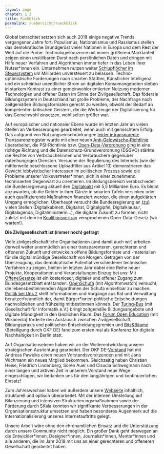 ```yaml
---
layout: page
chapter: 1.3
title: Rückblick
permalink: /uebersicht/rueckblick
---
```


Global betrachtet setzten sich auch 2018 einige negative Trends vergangener Jahre fort: Populismus, Nationalismus und Rassismus stellen das demokratische Grundgerüst vieler Nationen in Europa und dem Rest der Welt auf die Probe. Technologiekonzerne mit immer größerem Marktanteil zeigen einen unstillbaren Durst nach persönlichen Daten und dringen mit Hilfe neuer Verfahren und Algorithmen immer tiefer in das Leben ihrer Nutzer*innen ein. Unternehmen nutzen weiter [Schlupflöcher im Steuersystem](https://netzwerksteuergerechtigkeit.files.wordpress.com/2018/01/6_fsi-ranking_incl-_eu-tax-havens.pdf) um Milliarden unversteuert zu belassen. Techno-optimistische Forderungen nach smarten Städten, Künstlicher Intelligenz und ein scheinbar unendlicher Strom an digitalen Konsumangeboten stehen in starkem Kontrast zu einer gemeinwohlorientierten Nutzung moderner Technologien und offener Daten im Sinne der Zivilgesellschaft. Das föderale Bildungssystem in Deutschland hat große Probleme, der Nachfrage nach zeitgemäßen Bildungsformaten gerecht zu werden, obwohl der Bedarf an kompetenten kritischen Geistern, die die Werkzeuge der Digitalisierung für das Gemeinwohl einsetzen, wohl selten größer war.

Auf europäischer und nationaler Ebene wurde im letzten Jahr an vielen Stellen an Verbesserungen gearbeitet, wenn auch mit gemischtem Erfolg. Das aufgrund von Nutzungseinschränkungen [leider intransparente](https://www.sueddeutsche.de/politik/gegen-geldwaesche-einblick-unter-vorbehalt-1.3387385) Transparenzregister wurde mit einer neuen [Anti-Geldwäsche-Richtlinie](https://eur-lex.europa.eu/legal-content/DE/TXT/?qid=1529999596017&uri=CELEX:32018L0843) überarbeitet, die PSI-Richtlinie bzw. [Open-Data-Verordnung](https://okfn.de/blog/2019/02/offene-daten-fuer-alle/) ging in eine richtige Richtung und die Datenschutz-Grundverordnung (DSGVO) stärkte die Rechte von Verbraucherinnen und Verbrauchern gegenüber datenhungrigen Diensten. Versuche der Regulierung des Internets (wie der mittlerweile beschlossene Uploadfilter aus Artikel 13) demonstrieren das Gewicht lobbyistischer Interessen im politischen Prozess sowie die Probleme unserer Volksvertreter*innen, sich in einer zunehmend technisierten Gegenwart zu orientieren. Im Bildungsbereich verabschiedet die Bundesregierung aktuell den [Digitalpakt](https://www.bmbf.de/de/wissenswertes-zum-digitalpakt-schule-6496.html) mit 5,5 Milliarden Euro. Es bleibt abzuwarten, ob die Gelder in ihrer Gänze in smarten Tafeln versinken oder auch qualifizierende Maßnahmen finanziert werden, die einen aufgeklärten Umgang ermöglichen. Überhaupt versucht die Bundesregierung an [(zu)](https://netzpolitik.org/2018/zwischen-digitalrat-und-digitalkabinett-das-ringen-um-die-richtige-netzpolitik/) vielen Stellen (Digitalkabinett, Digitalrat, Digitalgipfel, Digitalklausur, Digitalagenda, Digitalministerin...), die digitale Zukunft zu formen, nicht zuletzt mit dem im [Koalitionsvertrag](https://okfn.de/blog/2018/03/open-gov-koalitionsvertrag/) versprochenen Open-Data-Gesetz (wir warten!).

**Die Zivilgesellschaft ist (immer noch) gefragt**

Viele zivilgesellschaftliche Organisationen (und damit auch wir) arbeiten derweil weiter unermüdlich an einer transparenteren, gerechteren und offeneren Zukunft und entwickeln offene Bildungsformate und -materialien für die digital mündige Gesellschaft von Morgen. Getragen von der Überzeugung, das demokratische Potential verschiedener technischer Verfahren zu zeigen, hielten im letzten Jahr dabei eine Reihe neuer Projekte, Kooperationen und Veranstaltungen Einzug bei uns: Mit [OffeneGesetze](https://offenegesetze.de/) ist ein kostenloser, digitaler und offener Zugang zum Bundesgesetzblatt entstanden. [OpenSchufa](https://openschufa.de/) (mit Algorithmwatch) versucht, die lebensbestimmenden Algorithmen der Schufa einsehbar zu machen. [Politik bei Uns 2](https://politik-bei-uns.de/) stellt Informationen und Vorgänge aus Rat und Verwaltung benutzerfreundlich dar, damit Bürger*innen politische Entscheidungen nachvollziehen und frühzeitig mitbestimmen können. Der [Turing-Bus](https://turing-bus.de/) (mit Gesellschaft für Informatik e.V.) bringt zeitgemäße Bildungsangebote und digitale Mündigkeit in den ländlichen Raum. Das [Forum Open Education](https://education.forum-open.de/) (mit Wikimedia) förderte den Austausch zwischen Zivilgesellschaft, Bildungspraxis und politischen Entscheidungsgremien und [Bits&Bäume](https://bits-und-baeume.org/de) (Beteiligung durch OKF DE) fand zum ersten mal als Konferenz für digitale Nachhaltigkeit in Berlin statt. 

Auf Organisationsebene haben wir an der Weiterentwicklung unserer strategischen Ausrichtung gearbeitet.  Der OKF DE-[Vorstand](https://okfn.de/vorstand/) hat mit Andreas Pawelke einen neuen Vorstandsvorsitzenden und mit Jana Wichmann ein neues Mitglied bekommen. Gleichzeitig haben Christian Heise, Friedrich Lindenberg, Sören Auer und Claudia Schwegmann nach einer langen und aktiven Zeit in unserem Vorstand neue Wege eingeschlagen, wir bedanken uns für den langjährigen und kontinuierlichen Einsatz! 

Zum Jahreswechsel haben wir außerdem unsere [Webseite](https://okfn.de/) inhaltlich, strukturell und optisch überarbeitet. Mit der internen Umstellung auf Bilanzierung und intensiven Strukturierungsmaßnahmen sowie der Förderung durch SKala konnten wir signifikante Verbesserungen in der Organisationsstruktur umsetzen und haben besonderes Augenmerk auf die Internationalisierung unseres Internetauftritts gelegt. 

Unsere Arbeit wäre ohne den ehrenamtlichen Einsatz und die Unterstützung durch unsere Community nicht möglich. Ein großer Dank geht deswegen an die Entwickler\*innen, Designer\*innen, Journalist\*innen, Mentor\*innen und alle anderen, die im Jahr 2018 mit uns an einer gerechteren und offeneren Gesellschaft gearbeitet haben.

